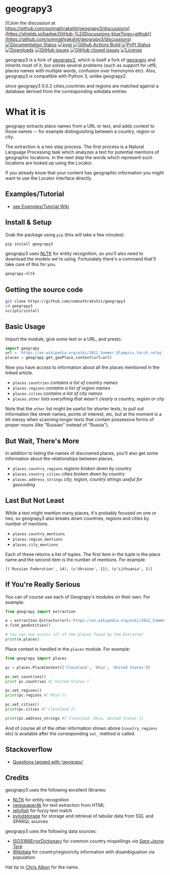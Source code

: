 # geograpy3
[![Join the discussion at https://github.com/somnathrakshit/geograpy3/discussions](https://shields.io/badge/GitHub-%20Discussions-blue?logo=github)](https://github.com/somnathrakshit/geograpy3/discussions)
[![Documentation Status](https://readthedocs.org/projects/geograpy3/badge/?version=latest)](https://geograpy3.readthedocs.io/en/latest/?badge=latest)
[![pypi](https://img.shields.io/pypi/pyversions/geograpy3)](https://pypi.org/project/geograpy3/)
[![Github Actions Build](https://github.com/somnathrakshit/geograpy3/workflows/Build/badge.svg?branch=master)](https://github.com/somnathrakshit/geograpy3/actions?query=workflow%3ABuild+branch%3Amaster)
[![PyPI Status](https://img.shields.io/pypi/v/geograpy3.svg)](https://pypi.python.org/pypi/geograpy3/)
[![Downloads](https://pepy.tech/badge/geograpy3)](https://pepy.tech/project/geograpy3)
[![GitHub issues](https://img.shields.io/github/issues/somnathrakshit/geograpy3.svg)](https://github.com/somnathrakshit/geograpy3/issues)
[![GitHub closed issues](https://img.shields.io/github/issues-closed/somnathrakshit/geograpy3.svg)](https://github.com/somnathrakshit/geograpy3/issues/?q=is%3Aissue+is%3Aclosed)
[![License](https://img.shields.io/github/license/somnathrakshit/geograpy3.svg)](https://www.apache.org/licenses/LICENSE-2.0)

geograpy3 is a fork of [geograpy2](https://github.com/Corollarium/geograpy2), which is itself a fork of [geograpy](https://github.com/ushahidi/geograpy) and inherits most of it, but solves several problems (such as support for utf8, places names
with multiple words, confusion over homonyms etc). Also, geograpy3 is compatible with Python 3, unlike geograpy2.

since geograpy3 0.0.2 cities,countries and regions are matched against a database derived from the corresponding wikidata entries

What it is
==========

geograpy extracts place names from a URL or text, and adds context to those names -- for example distinguishing between a country, region or city.

The extraction is a two step process. The first process is a Natural Language Processing task which analyzes a text for potential mentions of geographic locations. In the next step the words which represent such locations are looked up using the Locator.

If you already know that your content has geographic information you might want to use the Locator interface directly.

## Examples/Tutorial
* [see Examples/Tutorial Wiki](http://wiki.bitplan.com/index.php/Geograpy#Examples)

## Install & Setup

Grab the package using `pip` (this will take a few minutes)
```bash
pip install geograpy3
```

geograpy3 uses [NLTK](http://www.nltk.org/) for entity recognition, so you'll also need
to download the models we're using. Fortunately there's a command that'll take
care of this for you.
```bash
geograpy-nltk
```

## Getting the source code
```bash
git clone https://github.com/somnathrakshit/geograpy3
cd geograpy3
scripts/install
```

## Basic Usage

Import the module, give some text or a URL, and presto.
```python
import geograpy
url = 'https://en.wikipedia.org/wiki/2012_Summer_Olympics_torch_relay'
places = geograpy.get_geoPlace_context(url=url)
```

Now you have access to information about all the places mentioned in the linked
article.

* `places.countries` _contains a list of country names_
* `places.regions` _contains a list of region names_
* `places.cities` _contains a list of city names_
* `places.other` _lists everything that wasn't clearly a country, region or city_

Note that the `other` list might be useful for shorter texts, to pull out
information like street names, points of interest, etc, but at the moment is
a bit messy when scanning longer texts that contain possessive forms of proper
nouns (like "Russian" instead of "Russia").

## But Wait, There's More

In addition to listing the names of discovered places, you'll also get some
information about the relationships between places.

* `places.country_regions` _regions broken down by country_
* `places.country_cities` _cities broken down by country_
* `places.address_strings` _city, region, country strings useful for geocoding_

## Last But Not Least

While a text might mention many places, it's probably focused on one or two, so
geograpy3 also breaks down countries, regions and cities by number of mentions.

* `places.country_mentions`
* `places.region_mentions`
* `places.city_mentions`

Each of these returns a list of tuples. The first item in the tuple is the place
name and the second item is the number of mentions. For example:

    [('Russian Federation', 14), (u'Ukraine', 11), (u'Lithuania', 1)]  

## If You're Really Serious

You can of course use each of Geograpy's modules on their own. For example:
```python
from geograpy import extraction

e = extraction.Extractor(url='https://en.wikipedia.org/wiki/2012_Summer_Olympics_torch_relay')
e.find_geoEntities()

# You can now access all of the places found by the Extractor
print(e.places)
```

Place context is handled in the `places` module. For example:

```python
from geograpy import places

pc = places.PlaceContext(['Cleveland', 'Ohio', 'United States'])

pc.set_countries()
print pc.countries #['United States']

pc.set_regions()
print(pc.regions #['Ohio'])

pc.set_cities()
print(pc.cities #['Cleveland'])

print(pc.address_strings #['Cleveland, Ohio, United States'])
```

And of course all of the other information shown above (`country_regions` etc)
is available after the corresponding `set_` method is called.

## Stackoverflow
* [Questions tagged with 'geograpy'](https://stackoverflow.com/questions/tagged/geograpy)

## Credits

geograpy3 uses the following excellent libraries:

* [NLTK](http://www.nltk.org/) for entity recognition
* [newspaper4k](https://github.com/AndyTheFactory/newspaper4k) for text extraction from HTML
* [jellyfish](https://github.com/sunlightlabs/jellyfish) for fuzzy text match
* [pylodstorage](https://pypi.org/project/pylodstorage/) for storage and retrieval of tabular data from SQL and SPARQL sources

geograpy3 uses the following data sources:
* [ISO3166ErrorDictionary](https://github.com/bodacea/countryname/blob/master/countryname/databases/ISO3166ErrorDictionary.csv) for common country mispellings _via [Sara-Jayne Terp](https://github.com/bodacea)_
* [Wikidata](https://www.wikidata.org) for country/region/city information with disambiguation via population

Hat tip to [Chris Albon](https://github.com/chrisalbon) for the name.
